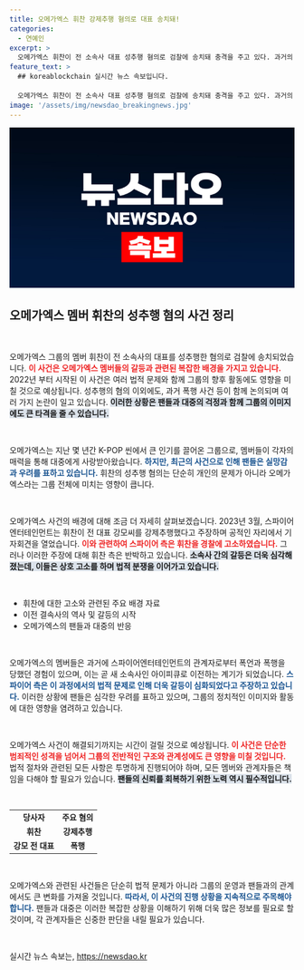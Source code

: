 ```yaml
---
title: 오메가엑스 휘찬 강제추행 혐의로 대표 송치돼!
categories:
  - 연예인
excerpt: >
  오메가엑스 휘찬이 전 소속사 대표 성추행 혐의로 검찰에 송치돼 충격을 주고 있다. 과거의 갈등과 폭행 주장까지 얽혀 있는 이 사건, 그 전말은 무엇일까? 클릭해서 자세히 알아보세요!
feature_text: >
  ## koreablockchain 실시간 뉴스 속보입니다.

  오메가엑스 휘찬이 전 소속사 대표 성추행 혐의로 검찰에 송치돼 충격을 주고 있다. 과거의 갈등과 폭행 주장까지 얽혀 있는 이 사건, 그 전말은 무엇일까? 클릭해서 자세히 알아보세요!
image: '/assets/img/newsdao_breakingnews.jpg'
---
```


<p><img src="/assets/img/newsdao_breakingnews.jpg" alt="koreablockchain 속보" /></p>

<h2 data-ke-size="size26">오메가엑스 멤버 휘찬의 성추행 혐의 사건 정리</h2>

<p data-ke-size="size16">&nbsp;</p>

<p>오메가엑스 그룹의 멤버 휘찬이 전 소속사의 대표를 성추행한 혐의로 검찰에 송치되었습니다. <b><span style="color: #ee2323;">이 사건은 오메가엑스 멤버들의 갈등과 관련된 복잡한 배경을 가지고 있습니다.</span></b> 2022년 부터 시작된 이 사건은 여러 법적 문제와 함께 그룹의 향후 활동에도 영향을 미칠 것으로 예상됩니다. 성추행의 혐의 이외에도, 과거 폭행 사건 등이 함께 논의되며 여러 가지 논란이 일고 있습니다. <b><span style="background-color: #21538527;">이러한 상황은 팬들과 대중의 걱정과 함께 그룹의 이미지에도 큰 타격을 줄 수 있습니다.</span></b></p>

<p data-ke-size="size16">&nbsp;</p>

<p>오메가엑스는 지난 몇 년간 K-POP 씬에서 큰 인기를 끌어온 그룹으로, 멤버들이 각자의 매력을 통해 대중에게 사랑받아왔습니다. <b><span style="color: #1a5490;">하지만, 최근의 사건으로 인해 팬들은 실망감과 우려를 표하고 있습니다.</span></b> 휘찬의 성추행 혐의는 단순히 개인의 문제가 아니라 오메가엑스라는 그룹 전체에 미치는 영향이 큽니다.</p>

<p data-ke-size="size16">&nbsp;</p>

<p>오메가엑스 사건의 배경에 대해 조금 더 자세히 살펴보겠습니다. 2023년 3월, 스파이어엔터테인먼트는 휘찬이 전 대표 강모씨를 강제추행했다고 주장하며 공적인 자리에서 기자회견을 열었습니다. <b><span style="color: #ee2323;">이와 관련하여 스파이어 측은 휘찬을 경찰에 고소하였습니다.</span></b> 그러나 이러한 주장에 대해 휘찬 측은 반박하고 있습니다. <b><span style="background-color: #21538527;">소속사 간의 갈등은 더욱 심각해졌는데, 이들은 상호 고소를 하며 법적 분쟁을 이어가고 있습니다.</span></b></p>

<p data-ke-size="size16">&nbsp;</p>

<ul>
    <li>휘찬에 대한 고소와 관련된 주요 배경 자료</li>
    <li>이전 결속사의 역사 및 갈등의 시작</li>
    <li>오메가엑스의 팬들과 대중의 반응</li>
</ul>

<p data-ke-size="size16">&nbsp;</p>

<p>오메가엑스의 멤버들은 과거에 스파이어엔터테인먼트의 관계자로부터 폭언과 폭행을 당했던 경험이 있으며, 이는 곧 새 소속사인 아이피큐로 이전하는 계기가 되었습니다. <b><span style="color: #1a5490;">스파이어 측은 이 과정에서의 법적 문제로 인해 더욱 갈등이 심화되었다고 주장하고 있습니다.</span></b> 이러한 상황에 팬들은 심각한 우려를 표하고 있으며, 그룹의 정치적인 이미지와 활동에 대한 영향을 염려하고 있습니다.</p>

<p data-ke-size="size16">&nbsp;</p>

<p>오메가엑스 사건이 해결되기까지는 시간이 걸릴 것으로 예상됩니다. <b><span style="color: #ee2323;">이 사건은 단순한 범죄적인 성격을 넘어서 그룹의 전반적인 구조와 관계성에도 큰 영향을 미칠 것입니다.</span></b> 법적 절차와 관련된 모든 사항은 투명하게 진행되어야 하며, 모든 멤버와 관계자들은 책임을 다해야 할 필요가 있습니다. <b><span style="background-color: #21538527;">팬들의 신뢰를 회복하기 위한 노력 역시 필수적입니다.</span></b></p>

<p data-ke-size="size16">&nbsp;</p>

<table style="width: 100%;">
    <tr>
        <td style="text-align: center; height: 17px;"><b>당사자</b></td>
        <td style="text-align: center; height: 17px;"><b>주요 혐의</b></td>
    </tr>
    <tr>
        <td style="text-align: center; height: 17px;"><b>휘찬</b></td>
        <td style="text-align: center; height: 17px;"><b>강제추행</b></td>
    </tr>
    <tr>
        <td style="text-align: center; height: 17px;"><b>강모 전 대표</b></td>
        <td style="text-align: center; height: 17px;"><b>폭행</b></td>
    </tr>
</table>

<p data-ke-size="size16">&nbsp;</p>

<p>오메가엑스와 관련된 사건들은 단순히 법적 문제가 아니라 그룹의 운영과 팬들과의 관계에서도 큰 변화를 가져올 것입니다. <b><span style="color: #1a5490;">따라서, 이 사건의 진행 상황을 지속적으로 주목해야 합니다.</span></b> 팬들과 대중은 이러한 복잡한 상황을 이해하기 위해 더욱 많은 정보를 필요로 할 것이며, 각 관계자들은 신중한 판단을 내릴 필요가 있습니다.</p>

<p data-ke-size="size16">&nbsp;</p>
실시간 뉴스 속보는, <a href="https://newsdao.kr" rel="dofollow">https://newsdao.kr</a>


